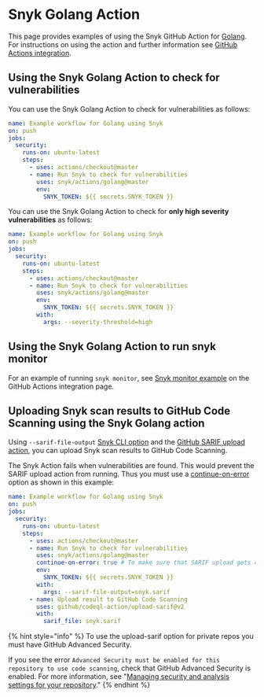 # Snyk Golang Action

This page provides examples of using the Snyk GitHub Action for [Golang](https://github.com/snyk/actions/tree/master/golang). For instructions on using the action and further information see [GitHub Actions integration](https://docs.snyk.io/integrations/ci-cd-integrations/github-actions-integration).

## Using the Snyk Golang Action to check for vulnerabilities

You can use the Snyk Golang Action to check for vulnerabilities as follows:

```yaml
name: Example workflow for Golang using Snyk
on: push
jobs:
  security:
    runs-on: ubuntu-latest
    steps:
      - uses: actions/checkout@master
      - name: Run Snyk to check for vulnerabilities
        uses: snyk/actions/golang@master
        env:
          SNYK_TOKEN: ${{ secrets.SNYK_TOKEN }}
```

You can use the Snyk Golang Action to check for **only high severity vulnerabilities** as follows:

```yaml
name: Example workflow for Golang using Snyk
on: push
jobs:
  security:
    runs-on: ubuntu-latest
    steps:
      - uses: actions/checkout@master
      - name: Run Snyk to check for vulnerabilities
        uses: snyk/actions/golang@master
        env:
          SNYK_TOKEN: ${{ secrets.SNYK_TOKEN }}
        with:
          args: --severity-threshold=high
```

## Using the Snyk Golang Action to run snyk monitor

For an example of running `snyk monitor`, see [Snyk monitor example](https://docs.snyk.io/integrations/ci-cd-integrations/github-actions-integration#snyk-monitor-example) on the GitHub Actions integration page.

## Uploading Snyk scan results to GitHub Code Scanning using the Snyk Golang action

Using `--sarif-file-output` [Snyk CLI option](https://docs.snyk.io/snyk-cli/cli-reference) and the [GitHub SARIF upload action](https://docs.github.com/en/code-security/secure-coding/uploading-a-sarif-file-to-github), you can upload Snyk scan results to GitHub Code Scanning.

The Snyk Action fails when vulnerabilities are found. This would prevent the SARIF upload action from running. Thus you must use a [continue-on-error](https://docs.github.com/en/actions/reference/workflow-syntax-for-github-actions#jobsjob_idstepscontinue-on-error) option as shown in this example:

```yaml
name: Example workflow for Golang using Snyk
on: push
jobs:
  security:
    runs-on: ubuntu-latest
    steps:
      - uses: actions/checkout@master
      - name: Run Snyk to check for vulnerabilities
        uses: snyk/actions/golang@master
        continue-on-error: true # To make sure that SARIF upload gets called
        env:
          SNYK_TOKEN: ${{ secrets.SNYK_TOKEN }}
        with:
          args: --sarif-file-output=snyk.sarif
      - name: Upload result to GitHub Code Scanning
        uses: github/codeql-action/upload-sarif@v2
        with:
          sarif_file: snyk.sarif
```

{% hint style="info" %}
To use the upload-sarif option for private repos you must have GitHub Advanced Security.

If you see the error `Advanced Security must be enabled for this repository to use code scanning`, check that GitHub Advanced Security is enabled. For more information, see "[Managing security and analysis settings for your repository](https://docs.github.com/en/repositories/managing-your-repositorys-settings-and-features/enabling-features-for-your-repository/managing-security-and-analysis-settings-for-your-repository)."
{% endhint %}
